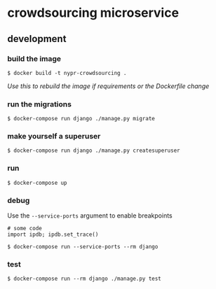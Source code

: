 # crowdsourcing microservice

## development

### build the image
`$ docker build -t nypr-crowdsourcing .`

_Use this to rebuild the image if requirements or the Dockerfile change_

### run the migrations
`$ docker-compose run django ./manage.py migrate`

### make yourself a superuser
`$ docker-compose run django ./manage.py createsuperuser`

### run
`$ docker-compose up`

### debug
Use the `--service-ports` argument to enable breakpoints

```python3
# some code
import ipdb; ipdb.set_trace()
```

`$ docker-compose run --service-ports --rm django`

### test
`$ docker-compose run --rm django ./manage.py test`
